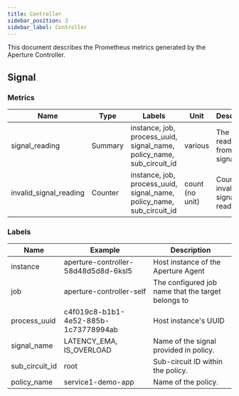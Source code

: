```yaml
---
title: Controller
sidebar_position: 3
sidebar_label: Controller
---
```


This document describes the Prometheus metrics generated by the Aperture
Controller.

## Signal

### Metrics

<!-- vale off -->

| Name                   | Type    | Labels                                                                | Unit            | Description                      |
| ---------------------- | ------- | --------------------------------------------------------------------- | --------------- | -------------------------------- |
| signal_reading         | Summary | instance, job, process_uuid, signal_name, policy_name, sub_circuit_id | various         | The reading from a signal        |
| invalid_signal_reading | Counter | instance, job, process_uuid, signal_name, policy_name, sub_circuit_id | count (no unit) | Count of invalid signal readings |

<!-- vale on -->

### Labels

<!-- vale off -->

| Name           | Example                              | Description                                        |
| -------------- | ------------------------------------ | -------------------------------------------------- |
| instance       | aperture-controller-58d48d5d8d-6ksl5 | Host instance of the Aperture Agent                |
| job            | aperture-controller-self             | The configured job name that the target belongs to |
| process_uuid   | c4f019c8-b1b1-4e52-885b-1c73778994ab | Host instance's UUID                               |
| signal_name    | LATENCY_EMA, IS_OVERLOAD             | Name of the signal provided in policy.             |
| sub_circuit_id | root                                 | Sub-circuit ID within the policy.                  |
| policy_name    | service1-demo-app                    | Name of the policy.                                |

<!-- vale on -->
